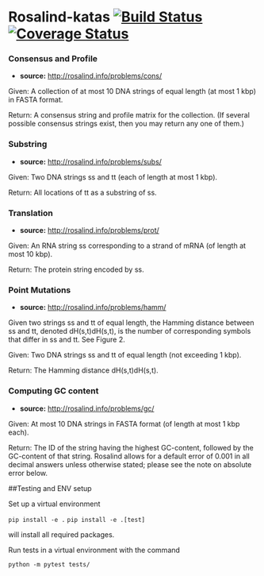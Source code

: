 # Rosalind-katas [![Build Status](https://travis-ci.org/clair3st/Rosalind-katas.svg?branch=master)](https://travis-ci.org/clair3st/Rosalind-katas) [![Coverage Status](https://coveralls.io/repos/github/clair3st/Rosalind-katas/badge.svg?branch=master)](https://coveralls.io/github/clair3st/Rosalind-katas?branch=master)

### Consensus and Profile

- **source:** http://rosalind.info/problems/cons/

Given: A collection of at most 10 DNA strings of equal length (at most 1 kbp) in FASTA format.

Return: A consensus string and profile matrix for the collection. (If several possible consensus strings exist, then you may return any one of them.)

### Substring

- **source:** http://rosalind.info/problems/subs/

Given: Two DNA strings ss and tt (each of length at most 1 kbp).

Return: All locations of tt as a substring of ss.

### Translation

- **source:** http://rosalind.info/problems/prot/

Given: An RNA string ss corresponding to a strand of mRNA (of length at most 10 kbp).

Return: The protein string encoded by ss.

### Point Mutations

- **source:** http://rosalind.info/problems/hamm/

Given two strings ss and tt of equal length, the Hamming distance between ss and tt, denoted dH(s,t)dH(s,t), is the number of corresponding symbols that differ in ss and tt. See Figure 2.

Given: Two DNA strings ss and tt of equal length (not exceeding 1 kbp).

Return: The Hamming distance dH(s,t)dH(s,t).

### Computing GC content

- **source:** http://rosalind.info/problems/gc/

Given: At most 10 DNA strings in FASTA format (of length at most 1 kbp each).

Return: The ID of the string having the highest GC-content, followed by the GC-content of that string. Rosalind allows for a default error of 0.001 in all decimal answers unless otherwise stated; please see the note on absolute error below.


##Testing and ENV setup

Set up a virtual environment

`pip install -e .`
`pip install -e .[test]`

will install all required packages.

Run tests in a virtual environment with the command

`python -m pytest tests/`